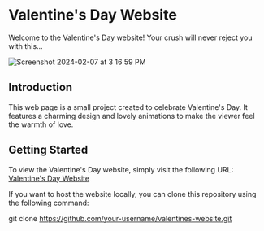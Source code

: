 # Valentine's Day Website

Welcome to the Valentine's Day website! Your crush will never reject you with this...

![Screenshot 2024-02-07 at 3 16 59 PM](https://github.com/Erik-Cupsa/Valentines/assets/86483911/02f5362c-5640-4756-8c8d-2a516b21adfe)


## Introduction
This web page is a small project created to celebrate Valentine's Day. It features a charming design and lovely animations to make the viewer feel the warmth of love.

## Getting Started
To view the Valentine's Day website, simply visit the following URL: [Valentine's Day Website](https://valentines-swerik.vercel.app/)

If you want to host the website locally, you can clone this repository using the following command:

git clone https://github.com/your-username/valentines-website.git
